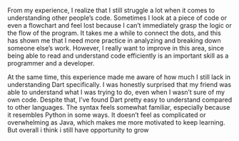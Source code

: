 From my experience, I realize that I still struggle a lot when it comes to understanding other people’s code. Sometimes I look at a piece of code or even a flowchart and feel lost because I can’t immediately grasp the logic or the flow of the program. It takes me a while to connect the dots, and this has shown me that I need more practice in analyzing and breaking down someone else’s work. However, I really want to improve in this area, since being able to read and understand code efficiently is an important skill as a programmer and a developer.

At the same time, this experience made me aware of how much I still lack in understanding Dart specifically. I was honestly surprised that my friend was able to understand what I was trying to do, even when I wasn’t sure of my own code. Despite that, I’ve found Dart pretty easy to understand compared to other languages. The syntax feels somewhat familiar, especially because it resembles Python in some ways. It doesn’t feel as complicated or overwhelming as Java, which makes me more motivated to keep learning. But overall i think i still have opportunity to grow
